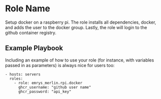 Role Name
=========

Setup docker on a raspberry pi. The role installs all dependencies, docker, and adds the user to the docker group. Lastly, the role will login to the github container registry.


Example Playbook
----------------

Including an example of how to use your role (for instance, with variables passed in as parameters) is always nice for users too:

    - hosts: servers
      roles:
        - role: emrys_merlin.rpi.docker
          ghcr_username: "github user name"
          ghcr_password: "api_key"
